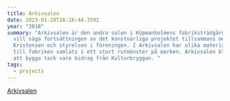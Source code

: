 ```yaml
---
title: Arkivsalen
date: 2023-01-28T16:26:44.359Z
year: "2018"
summary: "Arkivsalen är den andra salen i Köpmanholmens fabriksträdgård, det
  vill säga fortsättningen av det konstnärliga projektet tillsammans med Anna
  Kristensen och styrelsen i föreningen. I Arkivsalen har olika material knutna
  till fabriken samlats i ett stort rutmönster på marken. Arkivsalen blev möjlig
  att bygga tack vare bidrag från Kulturbryggan. "
tags:
  - projects
---
```

[Arkivsalen](https://blog.skareus.se/arkivsalen/)
